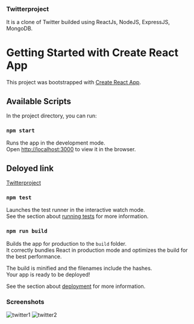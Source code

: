### Twitterproject

It is a clone of Twitter builded using ReactJs, NodeJS, ExpressJS, MongoDB.

# Getting Started with Create React App

This project was bootstrapped with [Create React App](https://github.com/facebook/create-react-app).

## Available Scripts

In the project directory, you can run:

### `npm start`

Runs the app in the development mode.\
Open [http://localhost:3000](http://localhost:3000) to view it in the browser.

## Deloyed link

[Twitterproject](https://ashree.herokuapp.com/login)

### `npm test`

Launches the test runner in the interactive watch mode.\
See the section about [running tests](https://facebook.github.io/create-react-app/docs/running-tests) for more information.

### `npm run build`

Builds the app for production to the `build` folder.\
It correctly bundles React in production mode and optimizes the build for the best performance.

The build is minified and the filenames include the hashes.\
Your app is ready to be deployed!

See the section about [deployment](https://facebook.github.io/create-react-app/docs/deployment) for more information.

### Screenshots

![twitter1](https://user-images.githubusercontent.com/40181680/115668027-353a4380-a364-11eb-9840-722b640b5a20.PNG)
![twitter2](https://user-images.githubusercontent.com/40181680/115668068-43885f80-a364-11eb-8774-d83f0a1f9263.PNG)

